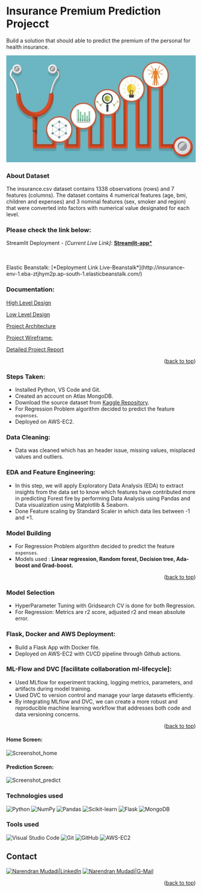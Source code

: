 <div id="top"></div>

# Insurance Premium Prediction Projecct
Build a solution that should able to predict the premium of the personal for health insurance.

![alt text](image.png)

### About Dataset
The insurance.csv dataset contains 1338 observations (rows) and 7 features (columns). The dataset contains 4 numerical features (age, bmi, children and expenses) and 3 nominal features (sex, smoker and region) that were converted into factors with numerical value designated for each level.

### Please check the link below:
Streamlit Deployment - *[Current Live Link]*: 
<b>[Streamlit-app*](https://insurancepremiumprediction-2gdje8hzyaeepigzb5rgq4.streamlit.app/)</b>
<br><br>

<br>
Elastic Beanstalk:
[*Deployment Link Live-Beanstalk*](http://insurance-env-1.eba-ztjhym2p.ap-south-1.elasticbeanstalk.com/)

### Documentation:

[High Level Design]()

[Low Level Design]()

[Project Architecture]()

[Project Wireframe:]()

[Detailed Project Report]()


<p align="right">(<a href="#top">back to top</a>)</p> 

### Steps Taken:
* Installed Python, VS Code and Git.
* Created an account on Atlas MongoDB.
* Download the source dataset from [Kaggle Repository](https://www.kaggle.com/datasets/noordeen/insurance-premium-prediction).
* For Regression Problem algorithm decided to predict the feature `expenses`.
* Deployed on AWS-EC2.

### Data Cleaning:
* Data was cleaned which has an header issue, missing values, misplaced values and outliers.

### EDA and Feature Engineering:
* In this step, we will apply Exploratory Data Analysis (EDA) to extract insights from the data set to know which features have contributed more in predicting Forest fire by performing Data Analysis using Pandas and Data visualization using Matplotlib & Seaborn.
* Done Feature scaling by Standard Scaler in which data lies between -1 and +1.

### Model Building 
* For Regression Problem algorithm decided to predict the feature `expenses`.
* Models used : **Linear regression, Random forest, Decision tree, Ada-boost and Grad-boost.**

<p align="right">(<a href="#top">back to top</a>)</p> 

### Model Selection
* HyperParameter Tuning with Gridsearch CV is done for both Regression.
* For Regression: Metrics are r2 score, adjusted r2 and mean absolute error.

### Flask, Docker and  AWS Deployment:
* Build a Flask App with Docker file.
* Deployed on AWS-EC2 with CI/CD pipeline through Github actions.

### ML-Flow and DVC [facilitate collaboration ml-lifecycle]:
- Used MLflow for experiment tracking, logging metrics, parameters, and artifacts during model training.
- Used DVC to version control and manage your large datasets efficiently.
- By integrating MLflow and DVC, we can create a more robust and reproducible machine learning workflow that addresses both code and data versioning concerns.

<p align="right">(<a href="#top">back to top</a>)</p> 

#### Home Screen:
![Screenshot_home](https://github.com/NarenBot/Insurance_Premium_Prediction/assets/58779483/83c3b374-07dc-4c51-a913-d711b6746517)

#### Prediction Screen:

![Screenshot_predict](https://github.com/NarenBot/Insurance_Premium_Prediction/assets/58779483/0c6566d7-a69f-438f-a484-4d8905bb5804)

### **Technologies used**
![Python](https://img.shields.io/badge/python-3670A0?style=for-the-badge&logo=python&logoColor=ffdd54)
![NumPy](https://img.shields.io/badge/numpy-%23013243.svg?style=for-the-badge&logo=numpy&logoColor=white)
![Pandas](https://img.shields.io/badge/pandas-%23150458.svg?style=for-the-badge&logo=pandas&logoColor=white)
![Scikit-learn](https://img.shields.io/badge/scikit--learn-%23F7931E.svg?style=for-the-badge&logo=scikit-learn&logoColor=white)
![Flask](https://img.shields.io/badge/flask-%23000.svg?style=for-the-badge&logo=flask&logoColor=white)
![MongoDB](https://img.shields.io/badge/MongoDB-%234ea94b.svg?style=for-the-badge&logo=mongodb&logoColor=white)


### **Tools used**
![Visual Studio Code](https://img.shields.io/badge/Visual%20Studio%20Code-0078d7.svg?style=for-the-badge&logo=visual-studio-code&logoColor=white)
![Git](https://img.shields.io/badge/git-%23F05033.svg?style=for-the-badge&logo=git&logoColor=white)
![GitHub](https://img.shields.io/badge/github-%23121011.svg?style=for-the-badge&logo=github&logoColor=white)
![AWS-EC2](https://img.shields.io/badge/AWS-%23FF9900.svg?style=for-the-badge&logo=amazon-aws&logoColor=white)

## Contact
[![Narendran Mudadi|LinkedIn](https://img.shields.io/badge/linkedin-%230077B5.svg?style=for-the-badge&logo=linkedin&logoColor=white)][reach_linkedin]
[![Narendran Mudadi|G-Mail](https://img.shields.io/badge/Gmail-D14836?style=for-the-badge&logo=gmail&logoColor=white)][reach_gmail]

<p align="right">(<a href="#top">back to top</a>)</p> 


<!-- Reach Contact -->
[reach_linkedin]: https://www.linkedin.com/in/narendran-mudadi/
[reach_gmail]: mailto:narendas10@gmail.com?subject=Github



